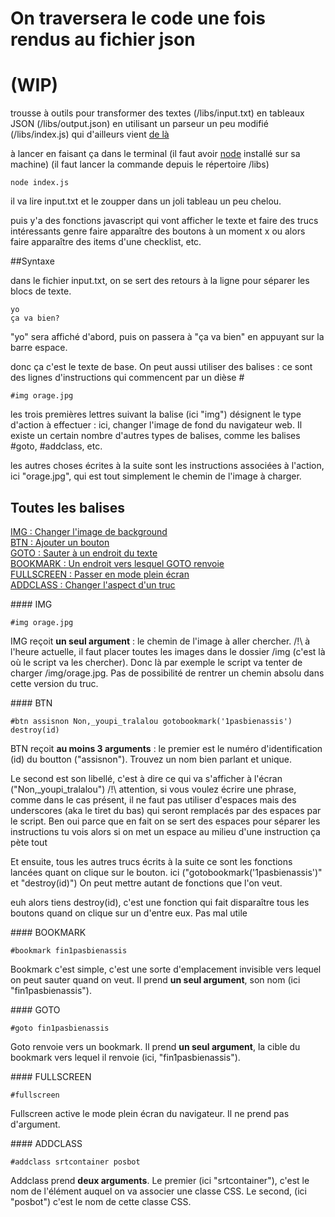 # On traversera le code une fois rendus au fichier json
# (WIP)

trousse à outils pour transformer des textes (/libs/input.txt) 
en tableaux JSON (/libs/output.json)
en utilisant un parseur un peu modifié (/libs/index.js)
qui d'ailleurs vient [de là](https://www.npmjs.com/package/simple-text-parser2)

à lancer en faisant ça dans le terminal
(il faut avoir [node](https://nodejs.org/en/download/) installé sur sa machine)
(il faut lancer la commande depuis le répertoire /libs)

```
node index.js
```

il va lire input.txt et le zoupper dans un joli tableau un peu chelou.

puis y'a des fonctions javascript qui vont afficher le texte
et faire des trucs intéressants genre faire apparaître des boutons à un moment
x ou alors faire apparaître des items d'une checklist, etc.

##Syntaxe

dans le fichier input.txt, on se sert des retours à la ligne pour séparer les blocs de texte.

```
yo
ça va bien?
```

"yo" sera affiché d'abord, puis on passera à "ça va bien" en appuyant sur la barre espace.

donc ça c'est le texte de base. On peut aussi utiliser des balises : ce sont des lignes d'instructions qui commencent par un dièse #

```
#img orage.jpg
```

les trois premières lettres suivant la balise (ici "img") désignent le type d'action à effectuer : ici, changer l'image de fond du navigateur web. Il existe un certain nombre d'autres types de balises, comme les balises #goto, #addclass, etc.

les autres choses écrites à la suite sont les instructions associées à l'action, ici "orage.jpg", qui est tout simplement le chemin de l'image à charger.

## Toutes les balises
[IMG : Changer l'image de background](#IMG)<br>
[BTN : Ajouter un bouton](#BTN)<br>
[GOTO : Sauter à un endroit du texte](#GOTO)<br>
[BOOKMARK : Un endroit vers lesquel GOTO renvoie](#BOOKMARK)<br>
[FULLSCREEN : Passer en mode plein écran](#FULLSCREEN)<br>
[ADDCLASS : Changer l'aspect d'un truc](#ADDCLASS)<br>

<a name="IMG"/>
#### IMG

```
#img orage.jpg
```
IMG reçoit **un seul argument** : le chemin de l'image à aller chercher. 
/!\ à l'heure actuelle, il faut placer toutes les images dans le dossier /img (c'est là où le script va les chercher). Donc là par exemple le script va tenter de charger /img/orage.jpg. Pas de possibilité de rentrer un chemin absolu dans cette version du truc.

<a name="BTN"/>
#### BTN

```
#btn assisnon Non,_youpi_tralalou gotobookmark('1pasbienassis') destroy(id)
```

BTN reçoit **au moins 3 arguments** : le premier est le numéro d'identification (id) du boutton ("assisnon"). Trouvez un nom bien parlant et unique. 

Le second est son libellé, c'est à dire ce qui va s'afficher à l'écran ("Non,_youpi_tralalou") /!\ attention, si vous voulez écrire une phrase, comme dans le cas présent, il ne faut pas utiliser d'espaces mais des underscores (aka le tiret du bas) qui seront remplacés par des espaces par le script. Ben oui parce que en fait on se sert des espaces pour séparer les instructions tu vois alors si on met un espace au milieu d'une instruction ça pète tout

Et ensuite, tous les autres trucs écrits à la suite ce sont les fonctions lancées quant on clique sur le bouton. ici ("gotobookmark('1pasbienassis')" et "destroy(id)") On peut mettre autant de fonctions que l'on veut. 

euh alors tiens destroy(id), c'est une fonction qui fait disparaître tous les boutons quand on clique sur un d'entre eux. Pas mal utile

<a name="BOOKMARK"/>
#### BOOKMARK

```
#bookmark fin1pasbienassis
```
Bookmark c'est simple, c'est une sorte d'emplacement invisible vers lequel on peut sauter quand on veut. Il prend **un seul argument**, son nom (ici "fin1pasbienassis").

<a name="GOTO"/>
#### GOTO

```
#goto fin1pasbienassis
```
Goto renvoie vers un bookmark. Il prend **un seul argument**, la cible du bookmark vers lequel il renvoie (ici, "fin1pasbienassis").

<a name="FULLSCREEN"/>
#### FULLSCREEN

```
#fullscreen
```
Fullscreen active le mode plein écran du navigateur. Il ne prend pas d'argument.

<a name="ADDCLASS"/>
#### ADDCLASS

```
#addclass srtcontainer posbot
```
Addclass prend **deux arguments**. Le premier (ici "srtcontainer"), c'est le nom de l'élément auquel on va associer une classe CSS. Le second, (ici "posbot") c'est le nom de cette classe CSS.